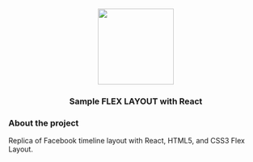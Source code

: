 <h1 align="center">
  <img src="https://cdn3.iconfinder.com/data/icons/capsocial-round/500/facebook-512.png" width="150px" alt="" >
 </h1>
 
<h3 align="center">
  Sample FLEX LAYOUT with React
</h3>

### About the project

Replica of Facebook timeline layout with React, HTML5, and CSS3 Flex Layout.
